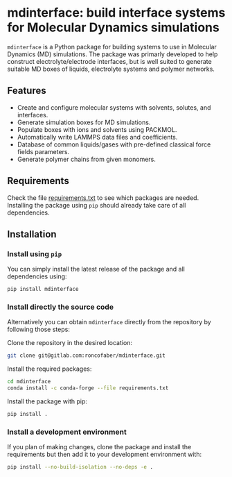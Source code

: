 # mdinterface: build interface systems for Molecular Dynamics simulations

`mdinterface` is a Python package for building systems to use in Molecular Dynamics (MD) simulations. The package was primarly developed to help construct electrolyte/electrode interfaces, but is well suited to generate suitable MD boxes of liquids, electrolyte systems and polymer networks.

## Features

- Create and configure molecular systems with solvents, solutes, and interfaces.
- Generate simulation boxes for MD simulations.
- Populate boxes with ions and solvents using PACKMOL.
- Automatically write LAMMPS data files and coefficients.
- Database of common liquids/gases with pre-defined classical force fields parameters.
- Generate polymer chains from given monomers.

## Requirements

Check the file [requirements.txt](requirements.txt) to see which packages are needed. Installing the package using `pip` should already take care of all dependencies.

## Installation

### Install using `pip`

You can simply install the latest release of the package and all dependencies using:

```bash
pip install mdinterface
```

### Install directly the source code

Alternatively you can obtain `mdinterface` directly from the repository by following those steps:

Clone the repository in the desired location:

```bash
git clone git@gitlab.com:roncofaber/mdinterface.git
```

Install the required packages:

```bash
cd mdinterface
conda install -c conda-forge --file requirements.txt
```

Install the package with pip:

```bash
pip install .
```

### Install a development environment

If you plan of making changes, clone the package and install the requirements but then add it to your development environment with:

```bash
pip install --no-build-isolation --no-deps -e .
```
